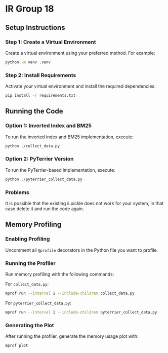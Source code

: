 # IR Group 18

## Setup Instructions

### Step 1: Create a Virtual Environment
Create a virtual environment using your preferred method. For example:
```bash
python -m venv .venv
```

### Step 2: Install Requirements
Activate your virtual environment and install the required dependencies:
```bash
pip install -r requirements.txt
```

## Running the Code

### Option 1: Inverted Index and BM25
To run the inverted index and BM25 implementation, execute:
```bash
python ./collect_data.py
```

### Option 2: PyTerrier Version
To run the PyTerrier-based implementation, execute:
```bash
python ./pyterrier_collect_data.py
```

### Problems
It is possible that the existing ii.pickle does not work for your system, in that case delete it and run the code again.

## Memory Profiling

### Enabling Profiling
Uncomment all `@profile` decorators in the Python file you want to profile.

### Running the Profiler
Run memory profiling with the following commands:

For `collect_data.py`:
```bash
mprof run --interval 1 --include-children collect_data.py
```

For `pyterrier_collect_data.py`:
```bash
mprof run --interval 1 --include-children pyterrier_collect_data.py
```

### Generating the Plot
After running the profiler, generate the memory usage plot with:
```bash
mprof plot
```
